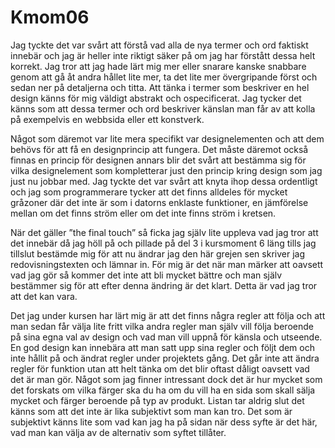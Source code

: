 Kmom06
===============================

Jag tyckte det var svårt att förstå vad alla de nya termer och ord faktiskt innebär och jag är heller inte riktigt säker på om jag har förstått dessa helt korrekt. Jag tror att jag hade lärt mig mer eller snarare kanske snabbare genom att gå åt andra hållet lite mer, ta det lite mer övergripande först och sedan ner på detaljerna och titta. Att tänka i termer som beskriver en hel design känns för mig väldigt abstrakt och ospecificerat. Jag tycker det känns som att dessa termer och ord beskriver känslan man får av att kolla på exempelvis en webbsida eller ett konstverk.

Något som däremot var lite mera specifikt var designelementen och att dem behövs för att få en designprincip att fungera. Det måste däremot också finnas en princip för designen annars blir det svårt att bestämma sig för vilka designelement som kompletterar just den princip kring design som jag just nu jobbar med. Jag tyckte det var svårt att knyta ihop dessa ordentligt och jag som programmerare tycker att det finns alldeles för mycket gråzoner där det inte är som i datorns enklaste funktioner, en jämförelse mellan om det finns ström eller om det inte finns ström i kretsen.

När det gäller ”the final touch” så ficka jag själv lite uppleva vad jag tror att det innebär då jag höll på och pillade på del 3 i kursmoment 6 läng tills jag tillslut bestämde mig för att nu ändrar jag den här grejen sen skriver jag redovisningstexten och lämnar in. För mig är det när man märker att oavsett vad jag gör så kommer det inte att bli mycket bättre och man själv bestämmer sig för att efter denna ändring är det klart. Detta är vad jag tror att det kan vara.

Det jag under kursen har lärt mig är att det finns några regler att följa och att man sedan får välja lite fritt vilka andra regler man själv vill följa beroende på sina egna val av design och vad man vill uppnå för känsla och utseende. En god design kan innebära att man satt upp sina regler och följt dem och inte hållit på och ändrat regler under projektets gång. Det går inte att ändra regler för funktion utan att helt tänka om det blir oftast dåligt oavsett vad det är man gör. Något som jag finner intressant dock det är hur mycket som det forskats om vilka färger ska du ha om du vill ha en sida som skall sälja mycket och färger beroende på typ av produkt. Listan tar aldrig slut det känns som att det inte är lika subjektivt som man kan tro. Det som är subjektivt känns lite som vad kan jag ha på sidan när dess syfte är det här, vad man kan välja av de alternativ som syftet tillåter.
